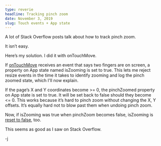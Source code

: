 ```yaml
---
type: reverie
headline: Tracking pinch zoom
date: November 3, 2019
slug: Touch events + App state
---
```


A lot of Stack Overflow posts talk about how to track pinch zoom. 

It isn’t easy. 

Here’s my solution. I did it with onTouchMove. 

If [onTouchMove](https://github.com/abelsj60/jamesabels.net/blob/master/app/App.jsx#L456) receives an event that says two fingers are on screen, a property on App state named isZooming is set to true. This lets me reject resize events in the time it takes to identify zooming and log the pinch zoomed state, which I'll now explain.  

If the page’s X and Y coordinates become >= 0, the pinchZoomed property on App state is set to true. It will be set back to false should they become <= 0. This works because it’s hard to pinch zoom without changing the X, Y offsets. It’s equally hard not to blow past them when undoing pinch zoom. 

Now, if isZooming was true when pinchZoom becomes false, isZooming is [reset to false](https://github.com/abelsj60/jamesabels.net/blob/master/app/App.jsx#L497), too. 

This seems as good as I saw on Stack Overflow.

-j